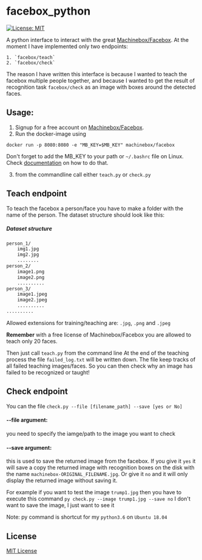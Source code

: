 # facebox_python
[![License: MIT](https://img.shields.io/badge/License-MIT-yellow.svg)](https://opensource.org/licenses/MIT)

A python interface to interact with the great [Machinebox/Facebox](https://machinebox.io/).
At the moment I have implemented only two endpoints:
    
    1. `facebox/teach`
    2. `facebox/check`

The reason I have written this interface is because I wanted to teach the facebox multiple people together, and because I wanted to get the result of recognition task `facebox/check` as an image with boxes around the detected faces.

## Usage:
1. Signup for a free account on [Machinebox/Facebox](https://machinebox.io/).
2. Run the docker-image using

`docker run -p 8080:8080 -e "MB_KEY=$MB_KEY" machinebox/facebox`

Don't forget to add the MB_KEY to your path or `~/.bashrc` file on Linux. Check [documentation](https://machinebox.io/docs/setup/box-key) on how to do that. 

3. from the commandline call either `teach.py` or `check.py`

## Teach endpoint 
To teach the facebox a person/face you have to make a folder with the name of the person. The dataset structure should look like this:
##### Dataset structure
```bash
person_1/
    img1.jpg
    img2.jpg
    ........
person_2/
    image1.png
    image2.png
    ..........
person_3/
    image1.jpeg
    image2.jpeg
    ..........    
..........
```
Allowed extensions for training/teaching are: `.jpg`, `.png` and `.jpeg`

**Remember** with a free license of Machinebox/Facebox you are allowed to teach only 20 faces.

Then just call `teach.py` from the command line 
At the end of the teaching process the file `failed_log.txt` will be written down. The file keep tracks of all failed teaching images/faces. So you can then check why an image has failed to be recognized or taught!


## Check endpoint 
You can the file `check.py --file [filename_path] --save [yes or No]`
#### --file argument: 
you need to specify the iamge/path to the image you want to check 
#### --save argument: 
this is used to save the returned image from the facebox. If you give it `yes` it will save a copy the returned image with recognition boxes on the disk with the name `machinebox-ORIGINAL_FILENAME.jpg`. Or give it `no` and it will only display the returned image without saving it. 

For example if you want to test the image ``trump1.jpg`` then you have to execute this command
``py check.py --image trump1.jpg --save no`` I don't want to save the image, I just want to see it

Note: py command is shortcut for my ``python3.6`` on `Ubuntu 18.04`
## License

[MIT License](LICENSE)
  
